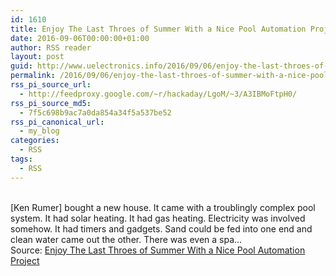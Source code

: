 ```yaml
---
id: 1610
title: Enjoy The Last Throes of Summer With a Nice Pool Automation Project
date: 2016-09-06T00:00:00+01:00
author: RSS reader
layout: post
guid: http://www.uelectronics.info/2016/09/06/enjoy-the-last-throes-of-summer-with-a-nice-pool-automation-project/
permalink: /2016/09/06/enjoy-the-last-throes-of-summer-with-a-nice-pool-automation-project/
rss_pi_source_url:
  - http://feedproxy.google.com/~r/hackaday/LgoM/~3/A3IBMoFtpH0/
rss_pi_source_md5:
  - 7f5c698b9ac7a0da854a34f5a537be52
rss_pi_canonical_url:
  - my_blog
categories:
  - RSS
tags:
  - RSS
---
```

&#013;  
[Ken Rumer] bought a new house. It came with a troublingly complex pool system. It had solar heating. It had gas heating. Electricity was involved somehow. It had timers and gadgets. Sand could be fed into one end and clean water came out the other. There was even a spa…&#013;  
Source: <a href="http://feedproxy.google.com/~r/hackaday/LgoM/~3/A3IBMoFtpH0/" target="_blank">Enjoy The Last Throes of Summer With a Nice Pool Automation Project</a>